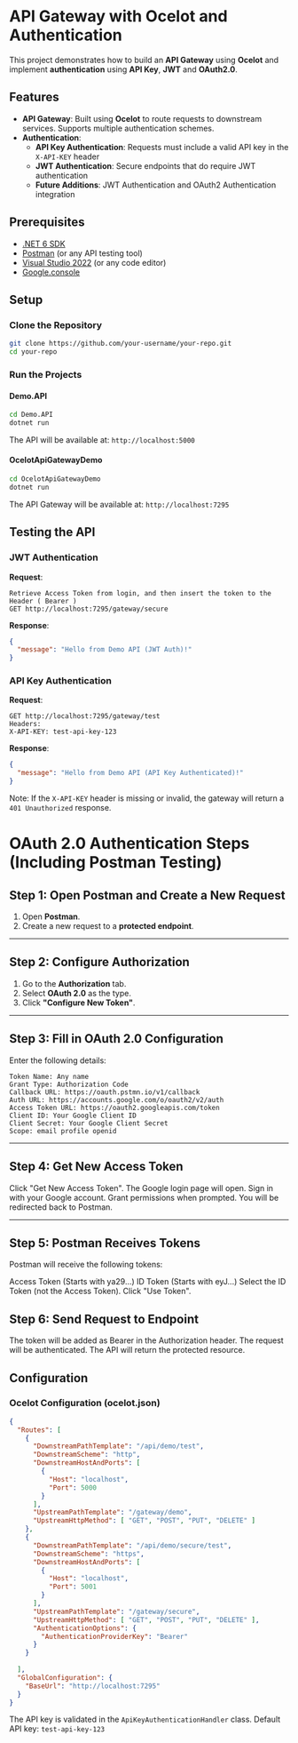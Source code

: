# API Gateway with Ocelot and Authentication

This project demonstrates how to build an **API Gateway** using **Ocelot** and implement **authentication** using **API Key**, **JWT** and **OAuth2.0**.

## Features

- **API Gateway**: Built using **Ocelot** to route requests to downstream services. Supports multiple authentication schemes.
- **Authentication**: 
  - **API Key Authentication**: Requests must include a valid API key in the `X-API-KEY` header
  - **JWT Authentication**: Secure endpoints that do  require JWT authentication
  - **Future Additions**: JWT Authentication and OAuth2 Authentication integration

## Prerequisites
- [.NET 6 SDK](https://dotnet.microsoft.com/download/dotnet/6.0)
- [Postman](https://www.postman.com/downloads/) (or any API testing tool)
- [Visual Studio 2022](https://visualstudio.microsoft.com/) (or any code editor)
- [Google.console](https://cloud.google.com)



## Setup

### Clone the Repository
```bash
git clone https://github.com/your-username/your-repo.git
cd your-repo
```

### Run the Projects

#### Demo.API
```bash
cd Demo.API
dotnet run
```
The API will be available at: `http://localhost:5000`

#### OcelotApiGatewayDemo
```bash
cd OcelotApiGatewayDemo
dotnet run
```
The API Gateway will be available at: `http://localhost:7295`

## Testing the API

### JWT Authentication
**Request**:
```
Retrieve Access Token from login, and then insert the token to the Header ( Bearer )
GET http://localhost:7295/gateway/secure
```

**Response**:
```json
{
  "message": "Hello from Demo API (JWT Auth)!"
}
```

### API Key Authentication
**Request**:
```
GET http://localhost:7295/gateway/test
Headers:
X-API-KEY: test-api-key-123
```

**Response**:
```json
{
  "message": "Hello from Demo API (API Key Authenticated)!"
}
```


Note: If the `X-API-KEY` header is missing or invalid, the gateway will return a `401 Unauthorized` response.

# OAuth 2.0 Authentication Steps (Including Postman Testing)

## Step 1: Open Postman and Create a New Request

1. Open **Postman**.
2. Create a new request to a **protected endpoint**.

---

## Step 2: Configure Authorization

1. Go to the **Authorization** tab.
2. Select **OAuth 2.0** as the type.
3. Click **"Configure New Token"**.

---

## Step 3: Fill in OAuth 2.0 Configuration

Enter the following details:

```text
Token Name: Any name
Grant Type: Authorization Code
Callback URL: https://oauth.pstmn.io/v1/callback
Auth URL: https://accounts.google.com/o/oauth2/v2/auth
Access Token URL: https://oauth2.googleapis.com/token
Client ID: Your Google Client ID
Client Secret: Your Google Client Secret
Scope: email profile openid
```

---

## Step 4: Get New Access Token
Click "Get New Access Token".
The Google login page will open.
Sign in with your Google account.
Grant permissions when prompted.
You will be redirected back to Postman.

---

## Step 5: Postman Receives Tokens

Postman will receive the following tokens:

Access Token (Starts with ya29...)
ID Token (Starts with eyJ...)
Select the ID Token (not the Access Token).
Click "Use Token".

## Step 6: Send Request to Endpoint
The token will be added as Bearer in the Authorization header.
The request will be authenticated.
The API will return the protected resource.

## Configuration

### Ocelot Configuration (ocelot.json)
```json
{
  "Routes": [
    {
      "DownstreamPathTemplate": "/api/demo/test",
      "DownstreamScheme": "http",
      "DownstreamHostAndPorts": [
        {
          "Host": "localhost",
          "Port": 5000
        }
      ],
      "UpstreamPathTemplate": "/gateway/demo",
      "UpstreamHttpMethod": [ "GET", "POST", "PUT", "DELETE" ]
    },
    {
      "DownstreamPathTemplate": "/api/demo/secure/test",
      "DownstreamScheme": "https",
      "DownstreamHostAndPorts": [
        {
          "Host": "localhost",
          "Port": 5001
        }
      ],
      "UpstreamPathTemplate": "/gateway/secure",
      "UpstreamHttpMethod": [ "GET", "POST", "PUT", "DELETE" ],
      "AuthenticationOptions": {
        "AuthenticationProviderKey": "Bearer"
      }
    }
  
  ],
  "GlobalConfiguration": {
    "BaseUrl": "http://localhost:7295"
  }
}
```

The API key is validated in the `ApiKeyAuthenticationHandler` class. Default API key: `test-api-key-123`

